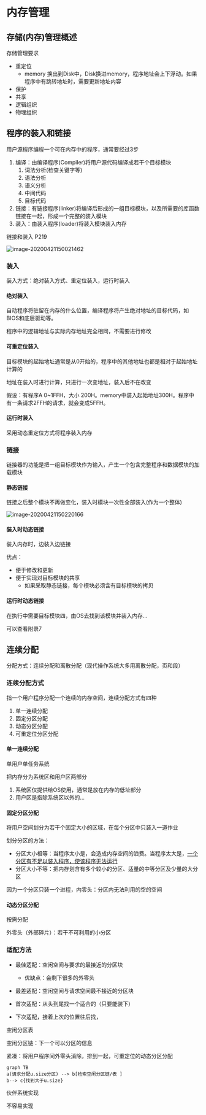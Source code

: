 # 内存管理

## 存储(内存)管理概述

存储管理要求

- 重定位
  - memory 换出到Disk中，Disk换进memory，程序地址会上下浮动。如果程序中有跳转地址时，需要更新地址内容
- 保护
- 共享
- 逻辑组织
- 物理组织

## 程序的装入和链接

用户源程序编程一个可在内存中的程序，通常要经过3步

1. 编译：由编译程序(Compiler)将用户源代码编译成若干个目标模块
   1. 词法分析(检查关键字等)
   2. 语法分析
   3. 语义分析
   4. 中间代码
   5. 目标代码
2. 链接：有链接程序(linker)将编译后形成的一组目标模块，以及所需要的库函数链接在一起，形成一个完整的装入模块
3. 装入：由装入程序(loader)将装入模块装入内存

链接和装入 P219

![image-20200421150021462](内存管理.assets/image-20200421150021462.png)

### 装入

装入方式：绝对装入方式、重定位装入，运行时装入

#### 绝对装入

自动程序将驻留在内存的什么位置，编译程序将产生绝对地址的目标代码，如BIOS和底层驱动等。

程序中的逻辑地址与实际内存地址完全相同，不需要进行修改

#### 可重定位装入

目标模块的起始地址通常是从0开始的，程序中的其他地址也都是相对于起始地址计算的

地址在装入时进行计算，只进行一次变地址，装入后不在改变

假设：有程序A 0~1FFH，大小 200H。memory中装入起始地址300H。程序中有一条请求2FFH的请求，就会变成5FFH。

#### 运行时装入

采用动态重定位方式将程序装入内存

### 链接

链接器的功能是把一组目标模块作为输入，产生一个包含完整程序和数据模块的加载模块

#### 静态链接

链接之后整个模块不再做变化，装入时模块一次性全部装入(作为一个整体)

![image-20200421150220166](内存管理.assets/image-20200421150220166.png)

#### 装入时动态链接

装入内存时，边装入边链接

优点：

- 便于修改和更新
- 便于实现对目标模块的共享
  - 如果采取静态链接，每个模块必须含有目标模块的拷贝

#### 运行时动态链接

在执行中需要目标模块四，由OS去找到该模块并装入内存...

可以查看附录7

## 连续分配

分配方式：连续分配和离散分配（现代操作系统大多用离散分配，页和段）

### 连续分配方式

指一个用户程序分配一个连续的内存空间，连续分配方式有四种

1. 单一连续分配
2. 固定分区分配
3. 动态分区分配
4. 可重定位分区分配

#### 单一连续分配

单用户单任务系统

把内存分为系统区和用户区两部分

1. 系统区仅提供给OS使用，通常是放在内存的低址部分
2. 用户区是指除系统区以外的...

#### 固定分区分配

将用户空间划分为若干个固定大小的区域，在每个分区中只装入一道作业

划分分区的方法：

- 分区大小相等：当程序太小是，会造成内存空间的浪费。当程序太大是，<u>一个分区有不足以装入程序，使该程序无法运行</u>
- 分区大小不等：把内存划含有多个较小的分区、适量的中等分区及少量的大分区

因为一个分区只装一个进程，内零头：分区内无法利用的空的空间

#### 动态分区分配

按需分配

外零头（外部碎片）：若干不可利用的小分区

### 适配方法

- 最佳适配：空闲空间与要求的最接近的分区块
  - 优缺点：会剩下很多的外零头

- 最差适配：空闲空间与请求空间最不接近的分区块
- 首次适配：从头到尾找一个适合的（只要能装下）
- 下次适配，接着上次的位置往后找，

空闲分区表

空闲分区链：下一个可以分区的信息

紧凑：将用户程序间外零头消除，排到一起，可重定位的动态分区分配

```mermaid
graph TB
a(请求分配u.size分区) --> b[检索空闲分区链/表 ]
b--> c{找到大于u.size}
```

伙伴系统实现

不容易实现

